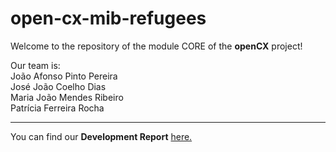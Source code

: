 # open-cx-mib-refugees

Welcome to the repository of the module CORE of the **openCX** project!

Our team is:\
João Afonso Pinto Pereira\
José João Coelho Dias\
Maria João Mendes Ribeiro\
Patrícia Ferreira Rocha

---
You can find our **Development Report** [here.](https://github.com/softeng-feup/open-cx-mib-refugees/blob/master/docs/Development-Report.md)
